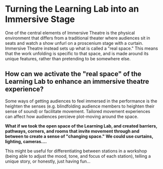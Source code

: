 # Turning the Learning Lab into an Immersive Stage

One of the central elements of Immersive Theatre is the physical environment that differs from a traditional theater where audiences sit in seats and watch a show unfurl on a proscenium stage with a curtain. Immersive Theatre instead sets up what is called a "real space." This means that the work unfolding is specific to that space, and is made around its unique features, rather than pretending to be somewhere else. 

## How can we activate the "real space" of the Learning Lab to enhance an immersive theatre experience?

Some ways of getting audiences to feel immersed in the performance is the heighten the senses (e.g. blindfolding audience members to heighten their sense of sound) or facilitate movement. Tailored movement experiences can affect how audiences percieve plot-moving around the space. 

**What if we took the open space of the Learning Lab, and created barriers, pathways, corners, and rooms that invite movement through and between to create a sense of "changing space." We could use curtains, lighting, cameras....**

This might be useful for differentiating between stations in a workshop (being able to adjust the mood, tone, and focus of each station), telling a unique story, or honestly, just having fun...



